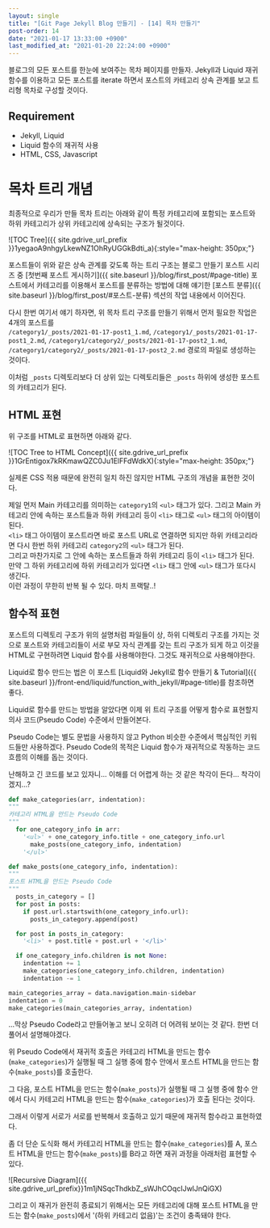 ```yaml
---
layout: single
title: "[Git Page Jekyll Blog 만들기] - [14] 목차 만들기"
post-order: 14
date: "2021-01-17 13:33:00 +0900"
last_modified_at: "2021-01-20 22:24:00 +0900"
---
```

블로그의 모든 포스트를 한눈에 보여주는 목차 페이지를 만들자.  Jekyll과 Liquid 재귀함수를 이용하고
모든 포스트를 iterate 하면서 포스트의 카테고리 상속 관계를 보고 트리형 목차로 구성할 것이다.

## Requirement

* Jekyll, Liquid
* Liquid 함수의 재귀적 사용
* HTML, CSS, Javascript

# 목차 트리 개념

최종적으로 우리가 만들 목차 트리는 아래와 같이 특정 카테고리에 포함되는 포스트와 하위 카테고리가
상위 카테고리에 상속되는 구조가 될것이다.

![TOC Tree]({{ site.gdrive_url_prefix }}1yegaoA9nhgyLkewNZ1OhRyUGGkBdti_a){:style="max-height: 350px;"}

포스트들이 위와 같은 상속 관계를 갖도록 하는 트리 구조는 블로그 만들기 포스트 시리즈 중
[첫번째 포스트 게시하기]({{ site.baseurl }}/blog/first_post/#page-title) 포스트에서 카테고리를 이용해서 포스트를 분류하는
방법에 대해 얘기한 [포스트 분류]({{ site.baseurl }}/blog/first_post/#포스트-분류) 섹션의 작업 내용에서 이어진다.

다시 한번 여기서 얘기 하자면, 위 목차 트리 구조를 만들기 위해서 먼저 필요한 작업은 4개의 포스트를<br/>
`/category1/_posts/2021-01-17-post1_1.md`, `/category1/_posts/2021-01-17-post1_2.md`,
`/category1/category2/_posts/2021-01-17-post2_1.md`, `/category1/category2/_posts/2021-01-17-post2_2.md`
경로의 파일로 생성하는 것이다.

이처럼 `_posts` 디렉토리보다 더 상위 있는 디렉토리들은 `_posts` 하위에 생성한 포스트의 카테고리가 된다.

## HTML 표현

위 구조를 HTML로 표현하면 아래와 같다.

![TOC Tree to HTML Concept]({{ site.gdrive_url_prefix }}1GrEntigox7kRKmawQZC0Ju1ElFFdWdkX){:style="max-height: 350px;"}

실제론 CSS 적용 때문에 완전히 일치 하진 않지만 HTML 구조의 개념을 표현한 것이다.

제일 먼저 Main 카테고리를 의미하는 `category1`의 `<ul>` 태그가 있다. 그리고 Main 카테고리 안에 속하는 포스트들과
하위 카테고리 등이 `<li>` 태그로 `<ul>` 태그의 아이템이 된다.<br/>
`<li>` 태그 아이템이 포스트라면 바로 포스트 URL로 연결하면 되지만 하위 카테고리라면 다시 한번 하위 카테고리
`category2`의 `<ul>` 태그가 된다.<br/>
그리고 마찬가지로 그 안에 속하는 포스트들과 하위 카테고리 등이 `<li>` 태그가 된다.<br/>
만약 그 하위 카테고리에 하위 카테고리가 있다면 `<li>` 태그 안에 `<ul>` 태그가 또다시 생긴다.<br/>
이런 과정이 무한히 반복 될 수 있다. <span class="md-monologue">마치 프랙탈..!</span>

## 함수적 표현

포스트의 디렉토리 구조가 위의 설명처럼 파일들이 상, 하위 디렉토리 구조를 가지는 것으로
포스트와 카테고리들이 서로 부모 자식 관계를 갖는 트리 구조가 되게 하고 이것을 HTML로 구현하려면
Liquid 함수를 사용해야한다. 그것도 재귀적으로 사용해야한다.

Liquid로 함수 만드는 법은 이 포스트
[Liquid와 Jekyll로 함수 만들기 & Tutorial]({{ site.baseurl }}/front-end/liquid/function_with_jekyll/#page-title)를
참조하면 좋다.

Liquid로 함수를 만드는 방법을 알았다면 이제 위 트리 구조를 어떻게 함수로 표현할지
의사 코드(Pseudo Code) 수준에서 만들어본다.

Pseudo Code는 별도 문법을 사용하지 않고 Python 비슷한 수준에서 핵심적인 키워드들만 사용하겠다.
Pseudo Code의 목적은 Liquid 함수가 재귀적으로 작동하는 코드 흐름의 이해를 돕는 것이다.

<span class="md-monologue">난해하고 긴 코드를 보고 있자니... 이해를 더 어렵게 하는 것 같은 착각이 든다... 착각이겠지...?</span>

```python
def make_categories(arr, indentation):
"""
카테고리 HTML을 만드는 Pseudo Code
"""
  for one_category_info in arr:
    '<ul>' + one_category_info.title + one_category_info.url
      make_posts(one_category_info, indentation)
    '</ul>'

def make_posts(one_category_info, indentation):
"""
포스트 HTML을 만드는 Pseudo Code
"""
  posts_in_category = []
  for post in posts:
    if post.url.startswith(one_category_info.url):
      posts_in_category.append(post)

  for post in posts_in_category:
    '<li>' + post.title + post.url + '</li>'

  if one_category_info.children is not None:
    indentation += 1
    make_categories(one_category_info.children, indentation)
    indentation -= 1

main_categories_array = data.navigation.main-sidebar
indentation = 0
make_categories(main_categories_array, indentation)
```

...막상 Pseudo Code라고 만들어놓고 보니 오히려 더 어려워 보이는 것 같다. 한번 더 풀어서 설명해야겠다.

위 Pseudo Code에서 재귀적 호출은 카테고리 HTML을 만드는 함수(`make_categories`)가 실행될 때 그 실행 중에 함수 안에서
포스트 HTML을 만드는 함수(`make_posts`)를 호출한다.

그 다음, 포스트 HTML을 만드는 함수(`make_posts`)가 실행될 때 그 실행 중에 함수 안에서 다시
카테고리 HTML을 만드는 함수(`make_categories`)가 호출 된다는 것이다.

그래서 이렇게 서로가 서로를 반복해서 호출하고 있기 때문에 재귀적 함수라고 표현하였다.

좀 더 단순 도식화 해서 카테고리 HTML을 만드는 함수(`make_categories`)를 A,
포스트 HTML을 만드는 함수(`make_posts`)를 B라고 하면 재귀 과정을 아래처럼 표현할 수 있다.

![Recursive Diagram]({{ site.gdrive_url_prefix}}1m1jNSqcThdkbZ_sWJhCOqcIJwlJnQiGX)

그리고 이 재귀가 완전히 종료되기 위해서는 모든 카테고리에 대해 포스트 HTML을 만드는 함수(`make_posts`)에서
'(하위 카테고리 없음)'는 조건이 충족돼야 한다.
